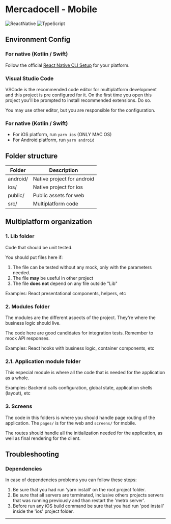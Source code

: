 # Mercadocell - Mobile

![ReactNative] ![TypeScript]

## Environment Config

### For native (Kotlin / Swift)

Follow the official [React Native CLI Setup][rn01] for your platform.

### Visual Studio Code

VSCode is the recommended code editor for multiplatform development and this project is pre
configured for it. On the first time you open this project you'll be prompted to install recommended
extensions. Do so.

You may use other editor, but you are responsible for the configuration.

### For native (Kotlin / Swift)

- For iOS platform, run `yarn ios` (ONLY MAC OS)
- For Android platform, run `yarn android`

## Folder structure

| Folder   | Description                |
| -------- | -------------------------- |
| android/ | Native project for android |
| ios/     | Native project for ios     |
| public/  | Public assets for web      |
| src/     | Multiplatform code         |

## Multiplatform organization

### 1. Lib folder

Code that should be unit tested.

You should put files here if:

1. The file can be tested without any mock, only with the parameters needed.
1. The file **may** be useful in other project
1. The file **does not** depend on any file outside "Lib"

Examples: React presentational components, helpers, etc

### 2. Modules folder

The modules are the different aspects of the project. They're where the business logic should live.

The code here are good candidates for integration tests. Remember to mock API responses.

Examples: React hooks with business logic, container components, etc

### 2.1. Application module folder

This especial module is where all the code that is needed for the application as a whole.

Examples: Backend calls configuration, global state, application shells (layout), etc

### 3. Screens

The code in this folders is where you should handle page routing of the application. The `pages/` is
for the web and `screens/` for mobile.

The routes should handle all the initialization needed for the application, as well as final
rendering for the client.

## Troubleshooting

### Dependencies
In case of dependencies problems you can follow these steps:
1. Be sure that you had run 'yarn install' on the root project folder.
2. Be sure that all servers are terminated, inclusive others projects servers that was running previously and than restart the 'metro server'.
3. Before run any iOS build command be sure that you had run 'pod install' inside the 'ios' project folder.

---

[expo01]:
  https://play.google.com/store/apps/details?id=host.exp.exponent&hl=pt_BR&gl=US
  'Expo Client Android'
[rn01]: https://reactnative.dev/docs/environment-setup 'Setting up the development environment'
[reactnative]: https://img.shields.io/badge/ReactNative-0.63-61DAFB?logo=react
[typescript]: https://img.shields.io/badge/TypeScript-4.0-3178c6?logo=typescript
